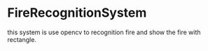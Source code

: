 # FireRecognitionSystem
this system is use opencv to recognition fire and  show the fire with rectangle.
